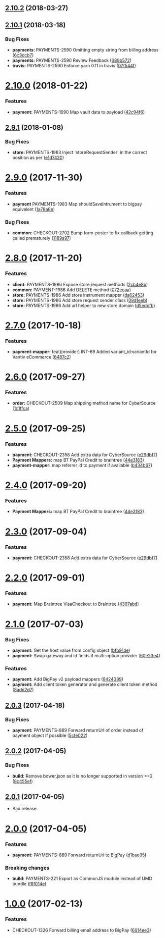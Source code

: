 <a name="2.10.2"></a>
## [2.10.2](https://github.com/bigcommerce/bigpay-client-js/compare/2.10.1...2.10.2) (2018-03-27)



<a name="2.10.1"></a>
## [2.10.1](https://github.com/bigcommerce-labs/bigpay-client-js/compare/2.10.0...2.10.1) (2018-03-18)


### Bug Fixes

* **payments:** PAYMENTS-2590 Omitting empty string from billing address ([6c3dcb7](https://github.com/bigcommerce-labs/bigpay-client-js/commit/6c3dcb7))
* **payments:** PAYMENTS-2590 Review Feedback ([689b572](https://github.com/bigcommerce-labs/bigpay-client-js/commit/689b572))
* **travis:** PAYMENTS-2590 Enforce yarn 0.11 in travis ([07f544f](https://github.com/bigcommerce-labs/bigpay-client-js/commit/07f544f))



<a name="2.10.0"></a>
# [2.10.0](https://github.com/bigcommerce-labs/bigpay-client-js/compare/2.9.1...2.10.0) (2018-01-22)


### Features

* **payment:** PAYMENTS-1990 Map vault data to payload ([42c94f6](https://github.com/bigcommerce-labs/bigpay-client-js/commit/42c94f6))



<a name="2.9.1"></a>
## [2.9.1](https://github.com/bigcommerce-labs/bigpay-client-js/compare/2.9.0...2.9.1) (2018-01-08)


### Bug Fixes

* **store:** PAYMENTS-1983 Inject 'storeRequestSender' in the correct position as per ([e1d7420](https://github.com/bigcommerce-labs/bigpay-client-js/commit/e1d7420))



<a name="2.9.0"></a>
# [2.9.0](https://github.com/bigcommerce-labs/bigpay-client-js/compare/2.8.0...2.9.0) (2017-11-30)


### Features

* **payment** PAYMENTS-1983 Map shouldSaveIntrument to bigpay equivalent ([1a78a8e](https://github.com/bigcommerce-labs/bigpay-client-js/commit/1a78a8e))

### Bug Fixes

* **common:** CHECKOUT-2702 Bump form-poster to fix callback getting called prematurely ([1189a97](https://github.com/bigcommerce-labs/bigpay-client-js/commit/1189a97))



<a name="2.8.0"></a>
# [2.8.0](https://github.com/bigcommerce-labs/bigpay-client-js/compare/2.7.0...2.8.0) (2017-11-20)


### Features

* **client:** PAYMENTS-1986 Expose store request methods ([2cb4e8b](https://github.com/bigcommerce-labs/bigpay-client-js/commit/2cb4e8b))
* **common:** PAYMENT-1986 Add DELETE method ([072ecaa](https://github.com/bigcommerce-labs/bigpay-client-js/commit/072ecaa))
* **store:** PAYMENTS-1986 Add store instrument mapper ([da62453](https://github.com/bigcommerce-labs/bigpay-client-js/commit/da62453))
* **store:** PAYMENTS-1986 Add store request sender class ([09d1eeb](https://github.com/bigcommerce-labs/bigpay-client-js/commit/09d1eeb))
* **store:** PAYMENTS-1986 Add url helper to new store domain ([d5edcfb](https://github.com/bigcommerce-labs/bigpay-client-js/commit/d5edcfb))



<a name="2.7.0"></a>
# [2.7.0](https://github.com/bigcommerce-labs/bigpay-client-js/compare/2.6.0...2.7.0) (2017-10-18)


### Features

* **payment-mapper:** feat(provider) INT-69 Added variant_id:variantId for Vantiv eCommerce ([6487c2](https://github.com/bigcommerce-labs/bigpay-client-js/commit/6487c2))



<a name="2.6.0"></a>
# [2.6.0](https://github.com/bigcommerce-labs/bigpay-client-js/compare/2.5.0...2.6.0) (2017-09-27)


### Features

* **order:** CHECKOUT-2509 Map shipping method name for CyberSource ([1c1ffca](https://github.com/bigcommerce-labs/bigpay-client-js/commit/1c1ffca))



<a name="2.5.0"></a>
# [2.5.0](https://github.com/bigcommerce-labs/bigpay-client-js/compare/2.2.0...2.5.0) (2017-09-25)


### Features

* **payment:** CHECKOUT-2358 Add extra data for CyberSource ([e29dbf7](https://github.com/bigcommerce-labs/bigpay-client-js/commit/e29dbf7))
* **Payment Mappers:** map BT PayPal Credit to braintree ([44e3183](https://github.com/bigcommerce-labs/bigpay-client-js/commit/44e3183))
* **payment-mapper:** map referrer id to payment if available ([b434b67](https://github.com/bigcommerce-labs/bigpay-client-js/commit/b434b67))



<a name="2.4.0"></a>
# [2.4.0](https://github.com/bigcommerce-labs/bigpay-client-js/compare/2.3.0...2.4.0) (2017-09-20)


### Features

* **Payment Mappers:** map BT PayPal Credit to braintree ([44e3183](https://github.com/bigcommerce-labs/bigpay-client-js/commit/44e3183))



<a name="2.3.0"></a>
# [2.3.0](https://github.com/bigcommerce-labs/bigpay-client-js/compare/2.2.0...2.3.0) (2017-09-04)


### Features

* **payment:** CHECKOUT-2358 Add extra data for CyberSource ([e29dbf7](https://github.com/bigcommerce-labs/bigpay-client-js/commit/e29dbf7))



<a name="2.2.0"></a>
# [2.2.0](https://github.com/bigcommerce-labs/bigpay-client-js/compare/2.1.0...2.2.0) (2017-09-01)


### Features

* **payment:** Map Braintree VisaCheckout to Braintree ([4397abd](https://github.com/bigcommerce-labs/bigpay-client-js/commit/4397abd))



<a name="2.1.0"></a>
# [2.1.0](https://github.com/bigcommerce-labs/bigpay-client-js/compare/2.0.3...2.1.0) (2017-07-03)


### Bug Fixes

* **payment:** Get the host value from config object ([bfb91de](https://github.com/bigcommerce-labs/bigpay-client-js/commit/bfb91de))
* **payment:** Swap gateway and id fields if multi-option provider ([60e23e4](https://github.com/bigcommerce-labs/bigpay-client-js/commit/60e23e4))


### Features

* **payment:** Add BigPay v2 payload mappers ([6424089](https://github.com/bigcommerce-labs/bigpay-client-js/commit/6424089))
* **payment:** Add client token generator and generate client token method ([8add2d7](https://github.com/bigcommerce-labs/bigpay-client-js/commit/8add2d7))



<a name="2.0.3"></a>
## [2.0.3](https://github.com/bigcommerce-labs/bigpay-client-js/compare/2.0.2...2.0.3) (2017-04-18)


### Bug Fixes

* **payment:** PAYMENTS-889 Forward returnUrl of order instead of payment object if possible ([5cfe022](https://github.com/bigcommerce-labs/bigpay-client-js/commit/5cfe022))



<a name="2.0.2"></a>
## [2.0.2](https://github.com/bigcommerce-labs/bigpay-client-js/compare/2.0.1...2.0.2) (2017-04-05)


### Bug Fixes

* **build:** Remove bower.json as it is no longer supported in version >=2 ([8c455ef](https://github.com/bigcommerce-labs/bigpay-client-js/commit/8c455ef))



<a name="2.0.1"></a>
## [2.0.1](https://github.com/bigcommerce-labs/bigpay-client-js/compare/2.0.0...2.0.1) (2017-04-05)

* Bad release



<a name="2.0.0"></a>
# [2.0.0](https://github.com/bigcommerce-labs/bigpay-client-js/compare/1.0.0...2.0.0) (2017-04-05)


### Features

* **payment:** PAYMENTS-889 Forward returnUrl to BigPay ([d1bae05](https://github.com/bigcommerce-labs/bigpay-client-js/commit/d1bae05))


### Breaking changes

* **build:** PAYMENTS-221 Export as CommonJS module instead of UMD bundle ([f8f014e](https://github.com/bigcommerce-labs/bigpay-client-js/commit/f8f014e4a88b8216eb5401f72430a28d79575dbb))



<a name="1.0.0"></a>
# [1.0.0](https://github.com/bigcommerce-labs/bigpay-client-js/compare/0.7.0...1.0.0) (2017-02-13)


### Features

* CHECKOUT-1326 Forward billing email address to BigPay ([6614ee3](https://github.com/bigcommerce-labs/bigpay-client-js/commit/6614ee3))
